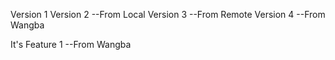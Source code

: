 Version 1
Version 2 --From Local
Version 3 --From Remote
Version 4 --From Wangba

It's Feature 1 --From Wangba